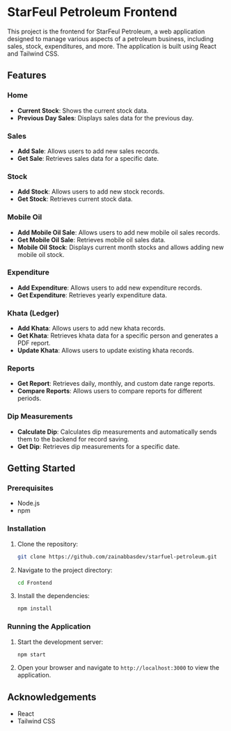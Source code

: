 # StarFeul Petroleum Frontend

This project is the frontend for StarFeul Petroleum, a web application designed to manage various aspects of a petroleum business, including sales, stock, expenditures, and more. The application is built using React and Tailwind CSS.

## Features

### Home

- **Current Stock**: Shows the current stock data.
- **Previous Day Sales**: Displays sales data for the previous day.

### Sales

- **Add Sale**: Allows users to add new sales records.
- **Get Sale**: Retrieves sales data for a specific date.

### Stock

- **Add Stock**: Allows users to add new stock records.
- **Get Stock**: Retrieves current stock data.

### Mobile Oil

- **Add Mobile Oil Sale**: Allows users to add new mobile oil sales records.
- **Get Mobile Oil Sale**: Retrieves mobile oil sales data.
- **Mobile Oil Stock**: Displays current month stocks and allows adding new mobile oil stock.

### Expenditure

- **Add Expenditure**: Allows users to add new expenditure records.
- **Get Expenditure**: Retrieves yearly expenditure data.

### Khata (Ledger)

- **Add Khata**: Allows users to add new khata records.
- **Get Khata**: Retrieves khata data for a specific person and generates a PDF report.
- **Update Khata**: Allows users to update existing khata records.

### Reports

- **Get Report**: Retrieves daily, monthly, and custom date range reports.
- **Compare Reports**: Allows users to compare reports for different periods.

### Dip Measurements

- **Calculate Dip**: Calculates dip measurements and automatically sends them to the backend for record saving.
- **Get Dip**: Retrieves dip measurements for a specific date.

## Getting Started

### Prerequisites

- Node.js
- npm

### Installation

1. Clone the repository:
   ```sh
   git clone https://github.com/zainabbasdev/starfuel-petroleum.git
   ```
2. Navigate to the project directory:
   ```sh
   cd Frontend
   ```
3. Install the dependencies:
   ```sh
   npm install
   ```

### Running the Application

1. Start the development server:
   ```sh
   npm start
   ```
2. Open your browser and navigate to `http://localhost:3000` to view the application.

## Acknowledgements

- React
- Tailwind CSS
